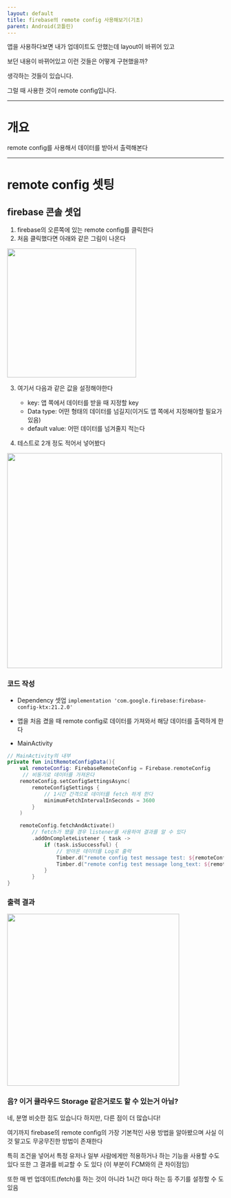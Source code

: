 ```yaml
---
layout: default
title: firebase의 remote config 사용해보기(기초)
parent: Android(코틀린)
---
```


앱을 사용하다보면 내가 업데이트도 안했는데 layout이 바뀌어 있고

보던 내용이 바뀌어있고 이런 것들은 어떻게 구현했을까?

생각하는 것들이 있습니다.

그럴 때 사용한 것이 remote config입니다.

---------------------
# 개요
remote config를 사용해서 데이터를 받아서 출력해본다

-------------------------
# remote config 셋팅

## firebase 콘솔 셋업
1. firebase의 오른쪽에 있는 remote config를 클릭한다
2. 처음 클릭했다면 아래와 같은 그림이 나온다

<img src="https://user-images.githubusercontent.com/69494230/202616974-8bd7023e-a53e-4195-8958-25c694c6e4d4.png" width="300">

3. 여기서 다음과 같은 값을 설정해야한다
   * key: 앱 쪽에서 데이터를 받을 때 지정할 key
   * Data type: 어떤 형태의 데이터를 넘길지(이거도 앱 쪽에서 지정해야할 필요가 있음)
   * default value: 어떤 데이터를 넘겨줄지 적는다

4. 테스트로 2개 정도 적어서 넣어봤다

<img src="https://user-images.githubusercontent.com/69494230/202617329-fb47dcfc-538d-4317-811d-12fba4c0dab5.png" width="500">

### 코드 작성
* Dependency 셋업
`implementation 'com.google.firebase:firebase-config-ktx:21.2.0'`

* 앱을 처음 켰을 때 remote config로 데이터를 가져와서 해당 데이터를 출력하게 한다

* MainActivity

``` kotlin
// MainActivity의 내부
private fun initRemoteConfigData(){
    val remoteConfig: FirebaseRemoteConfig = Firebase.remoteConfig
     // 비동기로 데이터를 가져온다
    remoteConfig.setConfigSettingsAsync(   
        remoteConfigSettings {
            // 1시간 간격으로 데이터를 fetch 하게 한다
            minimumFetchIntervalInSeconds = 3600       
        }
    )

    remoteConfig.fetchAndActivate()
        // fetch가 됐을 경우 listener를 사용하여 결과를 알 수 있다
        .addOnCompleteListener { task -> 
            if (task.isSuccessful) {
                // 받아온 데이터를 Log로 출력
                Timber.d("remote config test message test: ${remoteConfig.getBoolean("test")}")
                Timber.d("remote config test message long_text: ${remoteConfig.getString("long_text")}")
            }
        }
}
```

### 출력 결과

<img src="https://user-images.githubusercontent.com/69494230/202617767-4223e950-3696-49e3-bf62-0556123c371f.png" width="400">

### 음? 이거 클라우드 Storage 같은거로도 할 수 있는거 아님?

네, 분명 비슷한 점도 있습니다
하지만, 다른 점이 더 많습니다!

여기까지 firebase의 remote config의 가장 기본적인 사용 방법을 알아봤으며
사실 이것 말고도 무궁무진한 방법이 존재한다

특히 조건을 넣어서 특정 유저나 일부 사람에게만 적용하거나 하는 기능을 사용할 수도 있다
또한 그 결과를 비교할 수 도 있다
(이 부분이 FCM와의 큰 차이점임)

또한 매 번 업데이트(fetch)를 하는 것이 아니라 1시간 마다 하는 등 주기를 설정할 수 도 있음